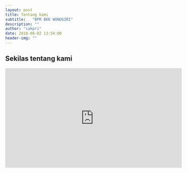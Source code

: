 ```yaml
---
layout: post
title: Tentang kami 
subtitle:   "BPR BKK WONOGIRI"
description: ""
author: "cakpri"
date: 2018-08-02 13:54:00
header-img: ""
---
```


## Sekilas tentang kami

<iframe width="560" height="315" src="https://www.youtube.com/embed/gNeI101Bg98" frameborder="0" allow="autoplay; encrypted-media" allowfullscreen></iframe>
